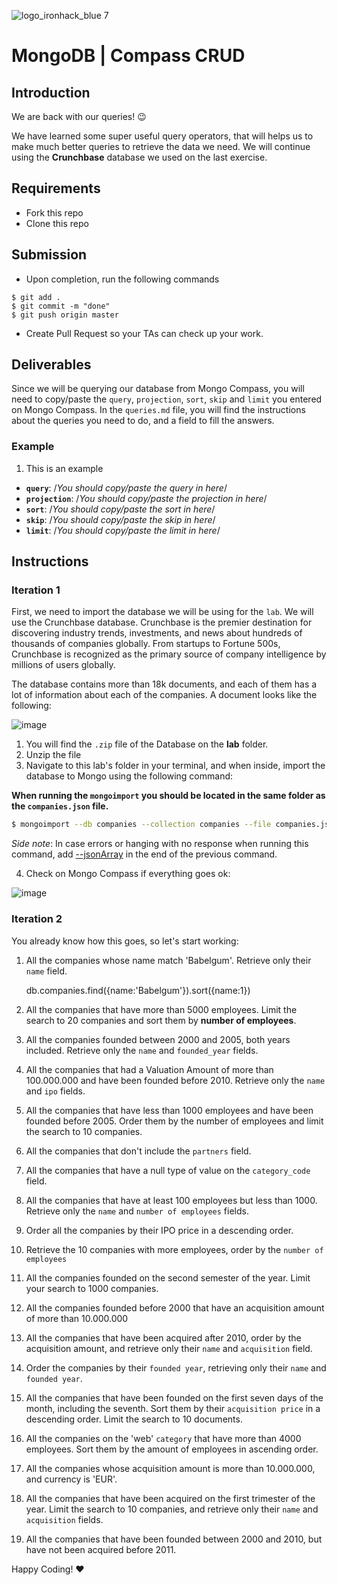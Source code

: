 ![logo_ironhack_blue 7](https://user-images.githubusercontent.com/23629340/40541063-a07a0a8a-601a-11e8-91b5-2f13e4e6b441.png)

# MongoDB | Compass CRUD

## Introduction

We are back with our queries! :wink:

We have learned some super useful query operators, that will helps us to make much better queries to retrieve the data we need. We will continue using the **Crunchbase** database we used on the last exercise.

## Requirements

- Fork this repo
- Clone this repo

## Submission

- Upon completion, run the following commands

```
$ git add .
$ git commit -m "done"
$ git push origin master
```

- Create Pull Request so your TAs can check up your work.

## Deliverables

Since we will be querying our database from Mongo Compass, you will need to copy/paste the `query`, `projection`, `sort`, `skip` and `limit` you entered on Mongo Compass. In the `queries.md` file, you will find the instructions about the queries you need to do, and a field to fill the answers.

### Example

1. This is an example

- **`query`**: /_You should copy/paste the query in here_/
- **`projection`**: /_You should copy/paste the projection in here_/
- **`sort`**: /_You should copy/paste the sort in here_/
- **`skip`**: /_You should copy/paste the skip in here_/
- **`limit`**: /_You should copy/paste the limit in here_/

## Instructions

### Iteration 1

First, we need to import the database we will be using for the `lab`. We will use the Crunchbase database. Crunchbase is the premier destination for discovering industry trends, investments, and news about hundreds of thousands of companies globally. From startups to Fortune 500s, Crunchbase is recognized as the primary source of company intelligence by millions of users globally.

The database contains more than 18k documents, and each of them has a lot of information about each of the companies. A document looks like the following:

![image](https://user-images.githubusercontent.com/23629340/36494916-d6db1770-1733-11e8-903e-5119b3c1b688.png)

1. You will find the `.zip` file of the Database on the **lab** folder.
2. Unzip the file
3. Navigate to this lab's folder in your terminal, and when inside, import the database to Mongo using the following command:

__When running the `mongoimport` you should be located in the same folder as the `companies.json` file.__

```bash
$ mongoimport --db companies --collection companies --file companies.json
```

_Side note_: In case errors or hanging with no response when running this command, add [--jsonArray](https://docs.mongodb.com/manual/reference/program/mongoimport/#cmdoption-mongoimport-jsonarray) in the end of the previous command.

4. Check on Mongo Compass if everything goes ok:

![image](https://user-images.githubusercontent.com/23629340/36534191-1f1bc5ec-17c6-11e8-9463-4945679b98c0.png)

### Iteration 2

You already know how this goes, so let's start working:

1. All the companies whose name match 'Babelgum'. Retrieve only their `name` field.

   db.companies.find({name:'Babelgum'}).sort({name:1})

2. All the companies that have more than 5000 employees. Limit the search to 20 companies and sort them by **number of employees**.

   

3. All the companies founded between 2000 and 2005, both years included. Retrieve only the `name` and `founded_year` fields.

4. All the companies that had a Valuation Amount of more than 100.000.000 and have been founded before 2010. Retrieve only the `name` and `ipo` fields.

5. All the companies that have less than 1000 employees and have been founded before 2005. Order them by the number of employees and limit the search to 10 companies.

6. All the companies that don't include the `partners` field.

7. All the companies that have a null type of value on the `category_code` field.

8. All the companies that have at least 100 employees but less than 1000. Retrieve only the `name` and `number of employees` fields.

9. Order all the companies by their IPO price in a descending order.

10. Retrieve the 10 companies with more employees, order by the `number of employees`

11. All the companies founded on the second semester of the year. Limit your search to 1000 companies.

12. All the companies founded before 2000 that have an acquisition amount of more than 10.000.000

13. All the companies that have been acquired after 2010, order by the acquisition amount, and retrieve only their `name` and `acquisition` field.

14. Order the companies by their `founded year`, retrieving only their `name` and `founded year`.

15. All the companies that have been founded on the first seven days of the month, including the seventh. Sort them by their `acquisition price` in a descending order. Limit the search to 10 documents.

16. All the companies on the 'web' `category` that have more than 4000 employees. Sort them by the amount of employees in ascending order.

17. All the companies whose acquisition amount is more than 10.000.000, and currency is 'EUR'.

18. All the companies that have been acquired on the first trimester of the year. Limit the search to 10 companies, and retrieve only their `name` and `acquisition` fields.

19. All the companies that have been founded between 2000 and 2010, but have not been acquired before 2011.

Happy Coding! :heart:
